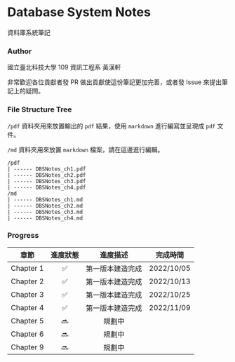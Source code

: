 # Database System Notes

資料庫系統筆記



### Author

國立臺北科技大學 109 資訊工程系 黃漢軒

非常歡迎各位貢獻者發 PR 做出貢獻使這份筆記更加完善，或者發 Issue 來提出筆記上的疑問。



### File Structure Tree

`/pdf` 資料夾用來放置輸出的 `pdf` 結果，使用 `markdown` 進行編寫並呈現成 `pdf` 文件。

`/md` 資料夾用來放置 `markdown` 檔案，請在這邊進行編輯。

```
/pdf
| ------ DBSNotes_ch1.pdf
| ------ DBSNotes_ch2.pdf
| ------ DBSNotes_ch3.pdf
| ------ DBSNotes_ch4.pdf
/md
| ------ DBSNotes_ch1.md
| ------ DBSNotes_ch2.md
| ------ DBSNotes_ch3.md
| ------ DBSNotes_ch4.md
```



### Progress

|   章節    |      進度狀態      |     進度描述     |  完成時間  |
| :-------: | :----------------: | :--------------: | :--------: |
| Chapter 1 | :white_check_mark: | 第一版本建造完成 | 2022/10/05 |
| Chapter 2 | :white_check_mark: | 第一版本建造完成 | 2022/10/13 |
| Chapter 3 | :white_check_mark: | 第一版本建造完成 | 2022/10/25 |
| Chapter 4 | :white_check_mark: | 第一版本建造完成 | 2022/11/09 |
| Chapter 5 |       :soon:       |      規劃中      |            |
| Chapter 6 |       :soon:       |      規劃中      |            |
| Chapter 9 |       :soon:       |      規劃中      |            |

